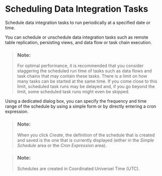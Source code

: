 <!-- loio7fa07621d9c0452a978cb2cc8e4cd2b1 -->

# Scheduling Data Integration Tasks

Schedule data integration tasks to run periodically at a specified date or time.

You can schedule or unschedule data integration tasks such as remote table replication, persisting views, and data flow or task chain execution.

> ### Note:  
> For optimal performance, it is recommended that you consider staggering the scheduled run time of tasks such as data flows and task chains that may contain these tasks. There is a limit on how many tasks can be started at the same time. If you come close to this limit, scheduled task runs may be delayed and, if you go beyond the limit, some scheduled task runs might even be skipped.

Using a dedicated dialog box, you can specify the frequency and time range of the schedule by using a simple form or by directly entering a cron expression.

> ### Note:  
> When you click *Create*, the definition of the schedule that is created and saved is the one that is currently displayed \(either in the *Simple Schedule* area or the *Cron Expression* area\).

> ### Note:  
> Schedules are created in Coordinated Universel Time \(UTC\).


